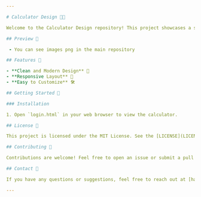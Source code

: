```yaml
---

# Calculator Design 🧮✨

Welcome to the Calculator Design repository! This project showcases a simple and elegant calculator designed using HTML and CSS. Below you'll find all the necessary details about this project.

## Preview 📸

 - You can see images png in the main repository

## Features 🌟

- **Clean and Modern Design** 🎨
- **Responsive Layout** 📱
- **Easy to Customize** 🛠️

## Getting Started 🚀

### Installation

1. Open `login.html` in your web browser to view the calculator.

## License 📜

This project is licensed under the MIT License. See the [LICENSE](LICENSE) file for details.

## Contributing 🤝

Contributions are welcome! Feel free to open an issue or submit a pull request.

## Contact 📧

If you have any questions or suggestions, feel free to reach out at [hasheemasif@gmail.com].

---
```

